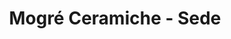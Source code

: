 ---
title: 'Mogré Ceramiche - Sede'
layout: 'layouts/sede.html'
heading: "La sede"
introText: "L'atelier di ceramiche Mogrè ha la sua sede nel centro di Perugia, in due locali storici e adiacenti: in <strong>via Dei Priori lo spazio espositivo</strong> e in <strong>via Sant'Agata il laboratorio dove lavoro e conduco corsi</strong> di ceramica aperti a tutti."
wellArticle:
    content:
        - "Il laboratorio, inoltre, è un luogo suggestivo, possiede infatti al suo interno un patrimonio architettonico in stile medioevale, valorizzato dalla presenza di un caratteristico pozzo Etrusco."
        - "Mogré ceramiche è uno spazio interattivo in cui vengono proposti i corsi di arte e arteterapia ed anche altre attività come mostre, presentazioni di libri e workshop."
        - "Per le persone, visitare l'Atelier significa entrare in una \"fornace\" della città di Perugia dove incontrare l’artista all’opera e ascoltare la storia che ha ispirato ogni creazione."
    image: "pozzo.jpg"
    imageAlt: "Vista dell'apertura del pozzo Etrusco. Le mura del pozzo sono illuminate da faretti per evidenziarne la struttura e profondità. Alla sinistra del pozzo c'è un piccolo ripiano in muratura con una pompa a leva, un tempo usata per raccogliere l'acqua. L'angolo dove si trova il pozzo è illiuminato dalle finistre incastrate nella volta medioevale."
    caption: "Pozzo Etrusco nella sede di via Sant'Agata"
quoteArticle: 
    content: "A volte sono proprio i clienti a far vivere le mie opere attraverso il loro modo di guardarle ed interpretarle, creando così un rapporto di condivisione e un incontro umano che spesso diventa amicizia."
    image: "articity_mogr_2263.jpg"
    imageAlt: "Monica modella un vaso all'interno del laboratorio di Sant'Agata."
---